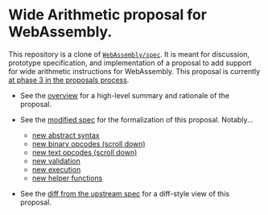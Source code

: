 # Wide Arithmetic proposal for WebAssembly.

This repository is a clone of
[`WebAssembly/spec`](https://github.com/WebAssembly/spec/). It is meant for
discussion, prototype specification, and implementation of a proposal to add
support for wide arithmetic instructions for WebAssembly. This proposal is
currently [at phase 3 in the proposals process][phase].

[phase]: https://github.com/WebAssembly/proposals

* See the [overview](./proposals/wide-arithmetic/Overview.md) for a
  high-level summary and rationale of the proposal.

* See the [modified spec](https://webassembly.github.io/wide-arithmetic/core/)
  for the formalization of this proposal. Notably...
  * [new abstract syntax](https://webassembly.github.io/wide-arithmetic/core/syntax/instructions.html#numeric-instructions)
  * [new binary opcodes (scroll down)](https://webassembly.github.io/wide-arithmetic/core/binary/instructions.html#numeric-instructions)
  * [new text opcodes (scroll down)](https://webassembly.github.io/wide-arithmetic/core/text/instructions.html#numeric-instructions)
  * [new validation](https://webassembly.github.io/wide-arithmetic/core/valid/instructions.html#numeric-instructions)
  * [new execution](https://webassembly.github.io/wide-arithmetic/core/exec/instructions.html#numeric-instructions)
  * [new helper functions](https://webassembly.github.io/wide-arithmetic/core/exec/numerics.html#xref-exec-numerics-op-iconcat-mathrm-iconcat-m-n-i-1-i-2)

* See the [diff from the upstream spec][diff] for a diff-style view of this
  proposal.

<!-- commit here is `git merge-base spec/main HEAD`, needs updating on merges -->
[diff]: https://github.com/webassembly/wide-arithmetic/compare/e01ace5eb7c88ce58e444f1700c1bf4175e47e28...main
